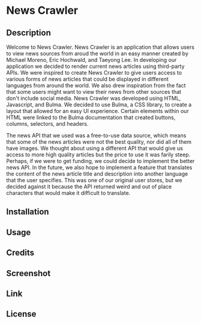 # News Crawler

## Description
Welcome to News Crawler. News Crawler is an application that allows users to view news sources from aroud the world in an easy manner created by Michael Moreno, Eric Hochwald, and Taeyong Lee. In developing our application we decided to render current news articles using third-party APIs. We were inspired to create News Crawler to give users access to various forms of news articles that could be displayed in different languages from around the world. We also drew inspiration from the fact that some users might want to view their news from other sources that don't include social media. News Crawler was developed using HTML, Javascript, and Bulma. We decided to use Bulma, a CSS library, to create a layout that allowed for an easy UI experience. Certain elements within our HTML were linked to the Bulma documentation that created buttons, columns, selectors, and headers.

The news API that we used was a free-to-use data source, which means that some of the news articles were not the best quality, nor did all of them have images. We thought about using a different API that would give us access to more high quality articles but the price to use it was farily steep. Perhaps, if we were to get funding, we could decide to implement the better news API. In the future, we also hope to implement a feature that translates the content of the news article title and description into another language that the user specifies. This was one of our original user stores, but we decided against it because the API returned weird and out of place characters that would make it difficult to translate. 

## Installation

## Usage

## Credits

## Screenshot

## Link

## License
